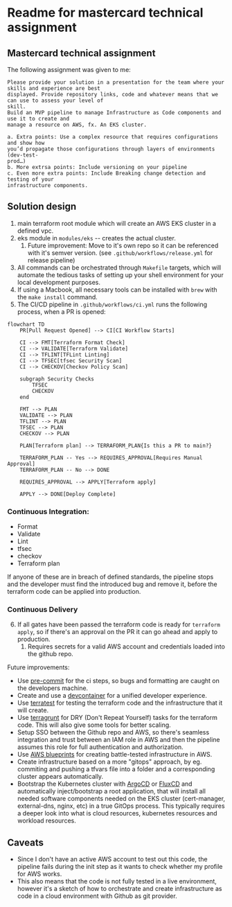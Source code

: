 # Readme for mastercard technical assignment

## Mastercard technical assignment

The following assignment was given to me:
```
Please provide your solution in a presentation for the team where your skills and experience are best
displayed. Provide repository links, code and whatever means that we can use to assess your level of
skill.
Build an MVP pipeline to manage Infrastructure as Code components and use it to create and
manage a resource on AWS, fx. An EKS cluster.

a. Extra points: Use a complex resource that requires configurations and show how
you’d propagate those configurations through layers of environments (dev-test-
prod…)
b. More extrsa points: Include versioning on your pipeline
c. Even more extra points: Include Breaking change detection and testing of your
infrastructure components.
```

## Solution design

1. main terraform root module which will create an AWS EKS cluster in a defined vpc.
2. eks module in `modules/eks` -- creates the actual cluster.
   1. Future improvement: Move to it's own repo so it can be referenced with it's semver version. (see `.github/workflows/release.yml` for release pipeline)
3. All commands can be orchestrated through `Makefile` targets, which will automate the tedious tasks of setting up your shell environment for your local development purposes.
4. If using a Macbook, all necessary tools can be installed with `brew` with the `make install` command.
5. The CI/CD pipeline in `.github/workflows/ci.yml` runs the following process, when a PR is opened:

```mermaid
flowchart TD
    PR[Pull Request Opened] --> CI[CI Workflow Starts]

    CI --> FMT[Terraform Format Check]
    CI --> VALIDATE[Terraform Validate]
    CI --> TFLINT[TFLint Linting]
    CI --> TFSEC[tfsec Security Scan]
    CI --> CHECKOV[Checkov Policy Scan]

    subgraph Security Checks
        TFSEC
        CHECKOV
    end

    FMT --> PLAN
    VALIDATE --> PLAN
    TFLINT --> PLAN
    TFSEC --> PLAN
    CHECKOV --> PLAN

    PLAN[Terraform plan] --> TERRAFORM_PLAN{Is this a PR to main?}

    TERRAFORM_PLAN -- Yes --> REQUIRES_APPROVAL[Requires Manual Approval]
    TERRAFORM_PLAN -- No --> DONE

    REQUIRES_APPROVAL --> APPLY[Terraform apply]

    APPLY --> DONE[Deploy Complete]
```

### Continuous Integration:
- Format
- Validate
- Lint
- tfsec
- checkov
- Terraform plan

If anyone of these are in breach of defined standards, the pipeline stops and the developer must find the introduced bug and remove it, before the terraform code can be applied into production.

### Continuous Delivery

6. If all gates have been passed the terraform code is ready for `terraform apply`, so if there's an approval on the PR it can go ahead and apply to production.
   1. Requires secrets for a valid AWS account and credentials loaded into the github repo.

Future improvements:
- Use [pre-commit](https://pre-commit.com/) for the ci steps, so bugs and formatting are caught on the developers machine.
- Create and use a [devcontainer](https://containers.dev/) for a unified developer experience.
- Use [terratest](https://terratest.gruntwork.io/) for testing the terraform code and the infrastructure that it will create.
- Use [terragrunt](https://terragrunt.gruntwork.io/) for DRY (Don't Repeat Yourself) tasks for the terraform code. This will also give some tools for better scaling.
- Setup SSO between the Github repo and AWS, so there's seamless integration and trust between an IAM role in AWS and then the pipeline assumes this role for full authentication and authorization.
- Use [AWS blueprints](https://github.com/aws-ia/terraform-aws-eks-blueprints) for creating battle-tested infrastructure in AWS.
- Create infrastructure based on a more "gitops" approach, by eg. commiting and pushing a tfvars file into a folder and a corresponding cluster appears automatically.
- Bootstrap the Kubernetes cluster with [ArgoCD](https://argo-cd.readthedocs.io/en/stable/) or [FluxCD](https://fluxcd.io/) and automatically inject/bootstrap a root application, that will install all needed software components needed on the EKS cluster (cert-manager, external-dns, nginx, etc) in a true GitOps process. This typically requires a deeper look into what is cloud resources, kubernetes resources and workload resources.


## Caveats

- Since I don't have an active AWS account to test out this code, the pipeline fails during the init step as it wants to check whether my profile for AWS works.
- This also means that the code is not fully tested in a live environment, however it's a sketch of how to orchestrate and create infrastructure as code in a cloud environment with Github as git provider.